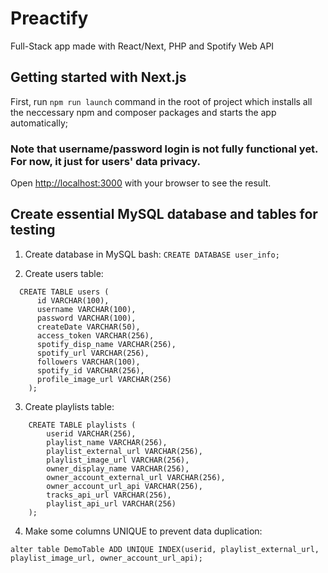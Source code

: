 # Preactify
Full-Stack app made with React/Next, PHP and Spotify Web API


## Getting started with Next.js 

First, run `npm run launch` command in the root of project which installs all the neccessary npm and composer packages and starts the app automatically;

### Note that username/password login is not fully functional yet. For now, it just for users' data privacy.

Open [http://localhost:3000](http://localhost:3000) with your browser to see the result.


## Create essential MySQL database and tables for testing

  1. Create database in MySQL bash:
    `CREATE DATABASE user_info;`

  2. Create users table: 
  ```
    CREATE TABLE users (
        id VARCHAR(100),
        username VARCHAR(100), 
        password VARCHAR(100), 
        createDate VARCHAR(50), 
        access_token VARCHAR(256), 
        spotify_disp_name VARCHAR(256), 
        spotify_url VARCHAR(256), 
        followers VARCHAR(100), 
        spotify_id VARCHAR(256), 
        profile_image_url VARCHAR(256)
      );
  ```



  3. Create playlists table:
  ```
      CREATE TABLE playlists (
          userid VARCHAR(256),
          playlist_name VARCHAR(256),
          playlist_external_url VARCHAR(256),
          playlist_image_url VARCHAR(256),
          owner_display_name VARCHAR(256),
          owner_account_external_url VARCHAR(256),
          owner_account_url_api VARCHAR(256),
          tracks_api_url VARCHAR(256),
          playlist_api_url VARCHAR(256)
      );
  ```

  4. Make some columns UNIQUE to prevent data duplication:

  `alter table DemoTable ADD UNIQUE INDEX(userid, playlist_external_url, playlist_image_url, owner_account_url_api);`
